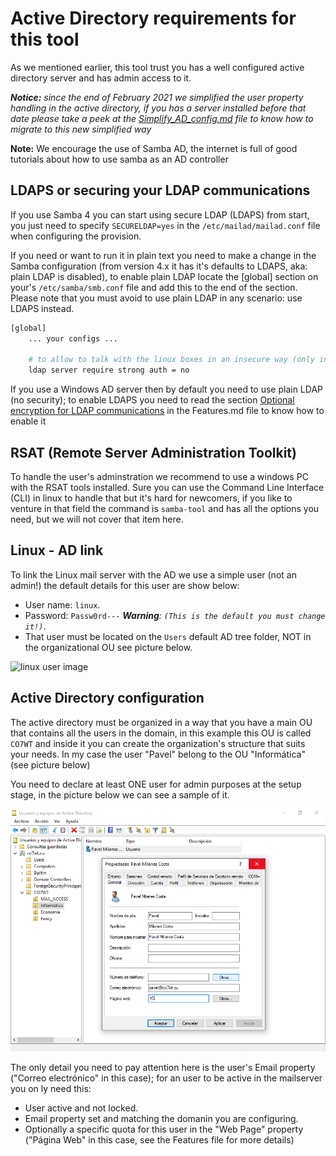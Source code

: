 # Active Directory requirements for this tool

As we mentioned earlier, this tool trust you has a well configured active directory server and has admin access to it.

_**Notice:** since the end of February 2021 we simplified the user property handling in the active directory, if you has a server installed before that date please take a peek at the [Simplify_AD_config.md](Simplify_AD_config.md) file to know how to migrate to this new simplified way_

**Note:** We encourage the use of Samba AD, the internet is full of good tutorials about how to use samba as an AD controller

## LDAPS or securing your LDAP communications

If you use Samba 4 you can start using secure LDAP (LDAPS) from start, you just need to specify `SECURELDAP=yes` in the `/etc/mailad/mailad.conf` file when configuring the provision.

If you need or want to run it in plain text you need to make a change in the Samba configuration (from version 4.x it has it's defaults to LDAPS, aka: plain LDAP is disabled), to enable plain LDAP locate the [global] section on your's `/etc/samba/smb.conf` file and add this to the end of the section. Please note that you must avoid to use plain LDAP in any scenario: use LDAPS instead.

``` sh
[global]
    ... your configs ...

    # to allow to talk with the linux boxes in an insecure way (only in DMZ envs)
    ldap server require strong auth = no

```

If you use a Windows AD server then by default you need to use plain LDAP (no security); to enable LDAPS you need to read the section [Optional encryption for LDAP communications](Features.md#optional-encryption-for-LDAP-communications) in the Features.md file to know how to enable it

## RSAT (Remote Server Administration Toolkit)

To handle the user's adminstration we recommend to use a windows PC with the RSAT tools installed. Sure you can use the Command Line Interface (CLI) in linux to handle that but it's hard for newcomers, if you like to venture in that field the command is `samba-tool` and has all the options you need, but we will not cover that item here.

## Linux - AD link

To link the Linux mail server with the AD we use a simple user (not an admin!) the default details for this user are show below:

- User name: `linux`.
- Password: `Passw0rd---` _**Warning**: `(This is the default you must change it!)`_.
- That user must be located on the `Users` default AD tree folder, NOT in the organizational OU see picture below.

![linux user image](imgs/sample_ad_listing_linux_user.png)

## Active Directory configuration

The active directory must be organized in a way that you have a main OU that contains all the users in the domain, in this example this OU is called `CO7WT` and inside it you can create the organization's structure that suits your needs. In my case the user "Pavel" belong to the OU "Informática" (see picture below)

You need to declare at least ONE user for admin purposes at the setup stage, in the picture below we can see a sample of it.

![admin use details](imgs/admin_user_details.png)

The only detail you need to pay attention here is the user's Email property ("Correo electrónico" in this case); for an user to be active in the mailserver you on ly need this:

- User active and not locked.
- Email property set and matching the domanin you are configuring.
- Optionally a specific quota for this user in the "Web Page" property ("Página Web" in this case, see the Features file for more details)
